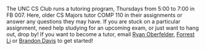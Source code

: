 The UNC CS Club runs a tutoring program, Thursdays from 5:00 to 7:00 in FB 007.
Here, older CS Majors tutor COMP 110 in their assignments or
answer any questions they may have. If you are stuck on a particular
assignment, need help studying for an upcoming exam, or just want to hang out,
drop by! If you want to become a tutor, email [Ryan Oberfelder](/People#oberfeld), [Forrest Li](/People#fcli)
or [ Brandon Davis](/People#bd) to get started!
